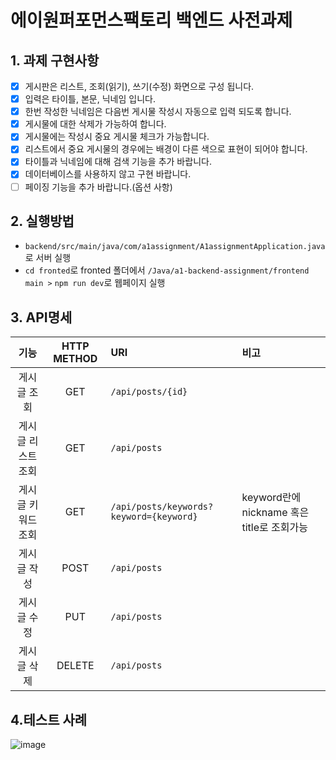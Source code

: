 # 에이원퍼포먼스팩토리 백엔드 사전과제
## 1. 과제 구현사항
- [x] 게시판은 리스트, 조회(읽기), 쓰기(수정) 화면으로 구성 됩니다.
- [x] 입력은 타이틀, 본문, 닉네임 입니다.
- [x] 한번 작성한 닉네임은 다음번 게시물 작성시 자동으로 입력 되도록 합니다.
- [x] 게시물에 대한 삭제가 가능하여 합니다.
- [x] 게시물에는 작성시 중요 게시물 체크가 가능합니다.
- [x] 리스트에서 중요 게시물의 경우에는 배경이 다른 색으로 표현이 되어야 합니다.
- [x] 타이틀과 닉네임에 대해 검색 기능을 추가 바랍니다.
- [x] 데이터베이스를 사용하지 않고 구현 바랍니다.
- [ ] 페이징 기능을 추가 바랍니다.(옵션 사항)

## 2. 실행방법
- `backend/src/main/java/com/a1assignment/A1assignmentApplication.java`로 서버 실행
- `cd fronted`로 fronted 폴더에서 `/Java/a1-backend-assignment/frontend main >` `npm run dev`로 웹페이지 실행

## 3. API명세
기능|HTTP METHOD|URI|비고
:---:|:---:|:---|:---
게시글 조회|GET|`/api/posts/{id}`|
게시글 리스트 조회|GET|`/api/posts`|
게시글 키워드 조회|GET|`/api/posts/keywords?keyword={keyword}`|keyword란에 nickname 혹은 title로 조회가능
게시글 작성|POST|`/api/posts`|
게시글 수정|PUT|`/api/posts`|
게시글 삭제|DELETE|`/api/posts`|

## 4.테스트 사례
![image](https://user-images.githubusercontent.com/92678171/227759669-58fb61cb-5a2e-4b05-aea6-f0e853145521.png)
